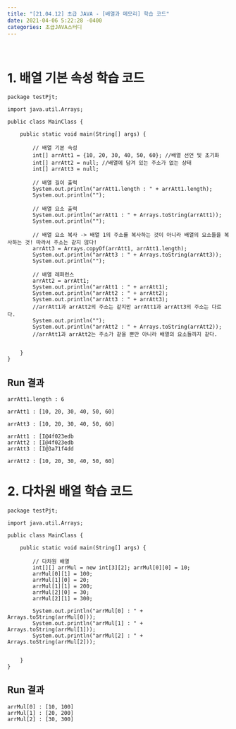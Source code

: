 ```yaml
---
title: "[21.04.12] 초급 JAVA - [배열과 메모리] 학습 코드"
date: 2021-04-06 5:22:28 -0400
categories: 초급JAVA스터디
---
```



​
# 1. 배열 기본 속성 학습 코드
	
	package testPjt;
	
	import java.util.Arrays;
	
	public class MainClass {
	
		public static void main(String[] args) {
			
			// 배열 기본 속성 
			int[] arrAtt1 = {10, 20, 30, 40, 50, 60}; //배열 선언 및 초기화 
		    int[] arrAtt2 = null; //배열에 담겨 있는 주소가 없는 상태  
		    int[] arrAtt3 = null;
		    
		    // 배열 길이 출력 
		    System.out.println("arrAtt1.length : " + arrAtt1.length);
		    System.out.println("");
		    
		    // 배열 요소 출력 
		    System.out.println("arrAtt1 : " + Arrays.toString(arrAtt1));
		    System.out.println("");
		    
		    // 배열 요소 복사 -> 배열 1의 주소를 복사하는 것이 아니라 배열의 요소들을 복사하는 것! 따라서 주소는 같지 않다!
		    arrAtt3 = Arrays.copyOf(arrAtt1, arrAtt1.length);
		    System.out.println("arrAtt3 : " + Arrays.toString(arrAtt3));
		    System.out.println("");
		    
	        // 배열 레퍼런스 
		    arrAtt2 = arrAtt1;
		    System.out.println("arrAtt1 : " + arrAtt1);
		    System.out.println("arrAtt2 : " + arrAtt2);
		    System.out.println("arrAtt3 : " + arrAtt3);
		    //arrAtt1과 arrAtt2의 주소는 같지만 arrAtt1과 arrAtt3의 주소는 다르다.
		    System.out.println("");
		    System.out.println("arrAtt2 : " + Arrays.toString(arrAtt2));
		    //arrAtt1과 arrAtt2는 주소가 같을 뿐만 아니라 배열의 요소들까지 같다.
	 	   
	 	    
		}
	}
	
## Run 결과
	arrAtt1.length : 6
	
	arrAtt1 : [10, 20, 30, 40, 50, 60]
	
	arrAtt3 : [10, 20, 30, 40, 50, 60]
	
	arrAtt1 : [I@4f023edb
	arrAtt2 : [I@4f023edb
	arrAtt3 : [I@3a71f4dd
	
	arrAtt2 : [10, 20, 30, 40, 50, 60]




# 2. 다차원 배열 학습 코드

	package testPjt;
	
	import java.util.Arrays;
	
	public class MainClass {
	
		public static void main(String[] args) {
			
			// 다차원 배열
			int[][] arrMul = new int[3][2]; arrMul[0][0] = 10;
			arrMul[0][1] = 100;
			arrMul[1][0] = 20;
			arrMul[1][1] = 200;
			arrMul[2][0] = 30;
			arrMul[2][1] = 300;
			       
			System.out.println("arrMul[0] : " + Arrays.toString(arrMul[0])); 
			System.out.println("arrMul[1] : " + Arrays.toString(arrMul[1])); 
			System.out.println("arrMul[2] : " + Arrays.toString(arrMul[2]));
	 	   
	 	    
		}
	}

## Run 결과
	arrMul[0] : [10, 100]
	arrMul[1] : [20, 200]
	arrMul[2] : [30, 300]
